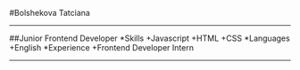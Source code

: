 #Bolshekova Tatciana
****************************************
##Junior Frontend Developer
*Skills
+Javascript
+HTML
+CSS
*Languages
+English
*Experience
+Frontend Developer Intern
****************************************
